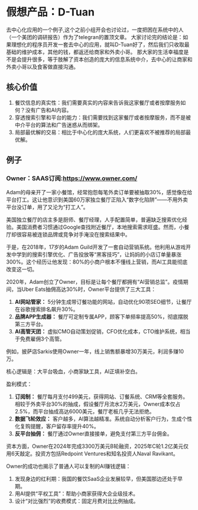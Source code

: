 # 假想产品：D-Tuan

去中心化应用的一个例子,这个之前小组开会也讨论过，一度把困在系统中的人（一个美团的调研报告）作为了telegran的置顶文章。
大家讨论完的结论是：如果理想化的程序员开发一套去中心的应用，就叫D-Tuan好了，然后我们只收取最基础的维护成本，其他的钱，都返还给商家和外卖小哥。
那大家的生活幸福度是不是会提升很多，等于肢解了资本创造的庞大的信息系统中介，去中心的让商家和外卖小哥以及食客做直接沟通。

## 核心价值

1. 餐饮信息的真实性：我们需要真实的内容来告诉我这家餐厅或者按摩服务如何？没有广告和AI内容。
2. 穿透搜索引擎和平台的能力：我们需要找到这家餐厅或者按摩服务，而不是被中介平台的算法和广告迷惑从而绑架。
3. 局部最优解的交易：相比于中心化的庞大系统，人们更喜欢不被推荐的局部最优解。

## 例子

### Owner：SAAS订阅:https://www.owner.com/

Adam的母亲开了一家小餐馆，经常抱怨每笔外卖订单要被抽取30%，感觉像在给平台打工。这让他意识到美国60万家独立餐厅正陷入“数字化陷阱”——不用外卖平台没订单，用了又沦为“打工人”。

美国独立餐厅的店主多是厨师、餐厅经理，人手配置简单，普遍缺乏搜索优化经验。美国消费者习惯通过Google查找附近餐厅，本地搜索需求旺盛。然而，小餐厅却很容易被连锁品牌或竞争对手淹没在搜索结果中。

于是，在2018年，17岁的Adam
Guild开发了一套自动营销系统。他利用从游戏开发中学到的搜索引擎优化、广告投放等“黑客技巧”，让妈妈的小店订单量暴涨300%。这个经历让他发现：80%的小商户根本不懂线上营销，而AI工具能彻底改变这一切。

2020年，Adam创立了Owner，目标是让每个餐厅都拥有“AI营销总监”。疫情期间，当Uber
Eats抽佣高达30%时，Owner平台提供了三大工具：

1. **AI网站管家：**
   5分钟生成带订餐功能的网站，自动优化90项SEO细节，让餐厅在谷歌搜索排名飙升30%。
2. **品牌APP生成器：**
   餐厅可定制专属APP，顾客下单频率提高50%，彻底摆脱第三方平台。
3. **AI高管天团：**
   虚拟CMO自动策划促销，CFO优化成本，CTO维护系统，相当于免费雇佣3个高管。

例如，披萨店Sarkis使用Owner一年，线上销售额暴增30万美元，利润多赚10万。

核心逻辑是：大平台吸血，小商家缺工具，AI正填补空白。

盈利模式：

1. **订阅制：**
   餐厅每月支付499美元，获得网站、订餐系统、CRM等全套服务。相较于外卖平台30%的抽成，假设餐厅月流水2万美元，Owner成本仅占2.5%，而平台抽成高达6000美元，餐厅老板几乎无法拒绝。
2. **数据飞轮效应：**
   客户越多，AI算法越精准。系统自动分析客户行为，生成个性化复购提醒，客户留存率提升40%。
3. **反平台抽佣：** 餐厅通过Owner直接接单，避免支付第三方平台佣金。

资本方面，Owner在2024年完成3300万美元B轮融资，2025年C轮1.2亿美元仅用6天敲定。投资方包括Redpoint
Ventures和知名投资人Naval Ravikant。

Owner的成功也揭示了普通人可以复制的AI赚钱逻辑：

1. 发现身边的红利期：我国的餐饮SaaS企业发展较早，但美国那边还处于早期。
2. 用AI提供“平权工具”：帮助小商家获得大企业级技术。
3. 设计“对比强烈”的收费模式：固定月费对比比例抽成。
